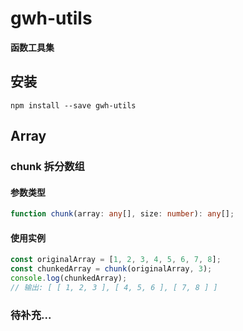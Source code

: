 # gwh-utils
**函数工具集**

## 安装
```
npm install --save gwh-utils
```

## Array

### chunk 拆分数组

#### 参数类型
```ts
function chunk(array: any[], size: number): any[];
```

#### 使用实例
```ts
const originalArray = [1, 2, 3, 4, 5, 6, 7, 8];
const chunkedArray = chunk(originalArray, 3);
console.log(chunkedArray);
// 输出: [ [ 1, 2, 3 ], [ 4, 5, 6 ], [ 7, 8 ] ]
```

### 待补充...